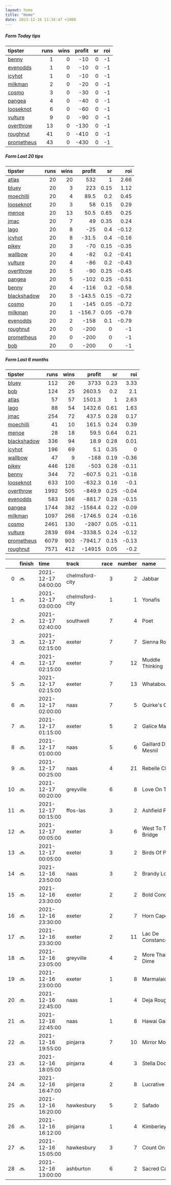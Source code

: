```yaml
---   
layout: home  
title: "Home"   
date: 2021-12-16 11:34:47 +1000  
---   
```



##### Form Today tips   

| tipster                                                       |   runs |   wins |   profit |   sr |   roi |
|:--------------------------------------------------------------|-------:|-------:|---------:|-----:|------:|
| [benny](https://mrwayneo.github.io/tips/benny.html)           |      1 |      0 |      -10 |    0 |    -1 |
| [evenodds](https://mrwayneo.github.io/tips/evenodds.html)     |      1 |      0 |      -10 |    0 |    -1 |
| [icyhot](https://mrwayneo.github.io/tips/icyhot.html)         |      1 |      0 |      -10 |    0 |    -1 |
| [milkman](https://mrwayneo.github.io/tips/milkman.html)       |      2 |      0 |      -20 |    0 |    -1 |
| [cosmo](https://mrwayneo.github.io/tips/cosmo.html)           |      3 |      0 |      -30 |    0 |    -1 |
| [pangea](https://mrwayneo.github.io/tips/pangea.html)         |      4 |      0 |      -40 |    0 |    -1 |
| [looseknot](https://mrwayneo.github.io/tips/looseknot.html)   |      6 |      0 |      -60 |    0 |    -1 |
| [vulture](https://mrwayneo.github.io/tips/vulture.html)       |      9 |      0 |      -90 |    0 |    -1 |
| [overthrow](https://mrwayneo.github.io/tips/overthrow.html)   |     13 |      0 |     -130 |    0 |    -1 |
| [roughnut](https://mrwayneo.github.io/tips/roughnut.html)     |     41 |      0 |     -410 |    0 |    -1 |
| [prometheus](https://mrwayneo.github.io/tips/prometheus.html) |     43 |      0 |     -430 |    0 |    -1 |

##### Form Last 20 tips   

| tipster                                                         |   runs |   wins |   profit |   sr |   roi |
|:----------------------------------------------------------------|-------:|-------:|---------:|-----:|------:|
| [atlas](https://mrwayneo.github.io/tips/atlas.html)             |     20 |     20 |    532   | 1    |  2.66 |
| [bluey](https://mrwayneo.github.io/tips/bluey.html)             |     20 |      3 |    223   | 0.15 |  1.12 |
| [moechilli](https://mrwayneo.github.io/tips/moechilli.html)     |     20 |      4 |     89.5 | 0.2  |  0.45 |
| [looseknot](https://mrwayneo.github.io/tips/looseknot.html)     |     20 |      3 |     58   | 0.15 |  0.29 |
| [menoe](https://mrwayneo.github.io/tips/menoe.html)             |     20 |     13 |     50.5 | 0.65 |  0.25 |
| [jmac](https://mrwayneo.github.io/tips/jmac.html)               |     20 |      7 |     49   | 0.35 |  0.24 |
| [lago](https://mrwayneo.github.io/tips/lago.html)               |     20 |      8 |    -25   | 0.4  | -0.12 |
| [icyhot](https://mrwayneo.github.io/tips/icyhot.html)           |     20 |      8 |    -31.5 | 0.4  | -0.16 |
| [pikey](https://mrwayneo.github.io/tips/pikey.html)             |     20 |      3 |    -70   | 0.15 | -0.35 |
| [wallbow](https://mrwayneo.github.io/tips/wallbow.html)         |     20 |      4 |    -82   | 0.2  | -0.41 |
| [vulture](https://mrwayneo.github.io/tips/vulture.html)         |     20 |      4 |    -86   | 0.2  | -0.43 |
| [overthrow](https://mrwayneo.github.io/tips/overthrow.html)     |     20 |      5 |    -90   | 0.25 | -0.45 |
| [pangea](https://mrwayneo.github.io/tips/pangea.html)           |     20 |      5 |   -102   | 0.25 | -0.51 |
| [benny](https://mrwayneo.github.io/tips/benny.html)             |     20 |      4 |   -116   | 0.2  | -0.58 |
| [blackshadow](https://mrwayneo.github.io/tips/blackshadow.html) |     20 |      3 |   -143.5 | 0.15 | -0.72 |
| [cosmo](https://mrwayneo.github.io/tips/cosmo.html)             |     20 |      1 |   -145   | 0.05 | -0.72 |
| [milkman](https://mrwayneo.github.io/tips/milkman.html)         |     20 |      1 |   -156.7 | 0.05 | -0.78 |
| [evenodds](https://mrwayneo.github.io/tips/evenodds.html)       |     20 |      2 |   -158   | 0.1  | -0.79 |
| [roughnut](https://mrwayneo.github.io/tips/roughnut.html)       |     20 |      0 |   -200   | 0    | -1    |
| [prometheus](https://mrwayneo.github.io/tips/prometheus.html)   |     20 |      0 |   -200   | 0    | -1    |
| [bob](https://mrwayneo.github.io/tips/bob.html)                 |     20 |      0 |   -200   | 0    | -1    |

##### Form Last 6 months   

| tipster                                                         |   runs |   wins |   profit |   sr |   roi |
|:----------------------------------------------------------------|-------:|-------:|---------:|-----:|------:|
| [bluey](https://mrwayneo.github.io/tips/bluey.html)             |    112 |     26 |   3733   | 0.23 |  3.33 |
| [bob](https://mrwayneo.github.io/tips/bob.html)                 |    124 |     25 |   2603.5 | 0.2  |  2.1  |
| [atlas](https://mrwayneo.github.io/tips/atlas.html)             |     57 |     57 |   1501.3 | 1    |  2.63 |
| [lago](https://mrwayneo.github.io/tips/lago.html)               |     88 |     54 |   1432.6 | 0.61 |  1.63 |
| [jmac](https://mrwayneo.github.io/tips/jmac.html)               |    254 |     72 |    437.5 | 0.28 |  0.17 |
| [moechilli](https://mrwayneo.github.io/tips/moechilli.html)     |     41 |     10 |    161.5 | 0.24 |  0.39 |
| [menoe](https://mrwayneo.github.io/tips/menoe.html)             |     28 |     18 |     59.5 | 0.64 |  0.21 |
| [blackshadow](https://mrwayneo.github.io/tips/blackshadow.html) |    336 |     94 |     18.9 | 0.28 |  0.01 |
| [icyhot](https://mrwayneo.github.io/tips/icyhot.html)           |    196 |     69 |      5.1 | 0.35 |  0    |
| [wallbow](https://mrwayneo.github.io/tips/wallbow.html)         |     47 |      9 |   -168   | 0.19 | -0.36 |
| [pikey](https://mrwayneo.github.io/tips/pikey.html)             |    446 |    126 |   -503   | 0.28 | -0.11 |
| [benny](https://mrwayneo.github.io/tips/benny.html)             |    344 |     72 |   -607.5 | 0.21 | -0.18 |
| [looseknot](https://mrwayneo.github.io/tips/looseknot.html)     |    633 |    100 |   -632.3 | 0.16 | -0.1  |
| [overthrow](https://mrwayneo.github.io/tips/overthrow.html)     |   1992 |    505 |   -849.9 | 0.25 | -0.04 |
| [evenodds](https://mrwayneo.github.io/tips/evenodds.html)       |    583 |    166 |   -881.7 | 0.28 | -0.15 |
| [pangea](https://mrwayneo.github.io/tips/pangea.html)           |   1744 |    382 |  -1584.4 | 0.22 | -0.09 |
| [milkman](https://mrwayneo.github.io/tips/milkman.html)         |   1097 |    266 |  -1746.5 | 0.24 | -0.16 |
| [cosmo](https://mrwayneo.github.io/tips/cosmo.html)             |   2461 |    130 |  -2807   | 0.05 | -0.11 |
| [vulture](https://mrwayneo.github.io/tips/vulture.html)         |   2839 |    694 |  -3338.5 | 0.24 | -0.12 |
| [prometheus](https://mrwayneo.github.io/tips/prometheus.html)   |   6079 |    903 |  -7941.7 | 0.15 | -0.13 |
| [roughnut](https://mrwayneo.github.io/tips/roughnut.html)       |   7571 |    412 | -14915   | 0.05 | -0.2  |

|    | finish   | time                | track           |   race |   number | name               |   odds | tipster            |
|---:|:---------|:--------------------|:----------------|-------:|---------:|:-------------------|-------:|:-------------------|
|  0 | :soon:   | 2021-12-17 04:00:00 | chelmsford-city |      3 |        2 | Jabbar             |   3    | vulture            |
|  1 | :soon:   | 2021-12-17 03:00:00 | chelmsford-city |      1 |        1 | Yonafis            |   1.6  | vulture,milkman    |
|  2 | :soon:   | 2021-12-17 02:40:00 | southwell       |      7 |        4 | Poet               |   3    | vulture            |
|  3 | :soon:   | 2021-12-17 02:15:00 | exeter          |      7 |        7 | Sienna Royale      |   6.5  | looseknot          |
|  4 | :soon:   | 2021-12-17 02:15:00 | exeter          |      7 |       12 | Muddle Thinking    |   6    | looseknot          |
|  5 | :soon:   | 2021-12-17 02:15:00 | exeter          |      7 |       13 | Whataboutwalt      |  41    | overthrow          |
|  6 | :soon:   | 2021-12-17 02:00:00 | naas            |      7 |        5 | Quirke's Gate      |   7.5  | looseknot          |
|  7 | :soon:   | 2021-12-17 01:15:00 | exeter          |      5 |        2 | Galice Macalo      |   4.4  | overthrow          |
|  8 | :soon:   | 2021-12-17 01:00:00 | naas            |      5 |        6 | Gaillard Du Mesnil |   1.45 | overthrow          |
|  9 | :soon:   | 2021-12-17 00:25:00 | naas            |      4 |       21 | Rebelle Chaud      |   7.5  | looseknot          |
| 10 | :soon:   | 2021-12-17 00:20:00 | greyville       |      6 |        8 | Love On Time       |   0    | vulture            |
| 11 | :soon:   | 2021-12-17 00:15:00 | ffos-las        |      3 |        2 | Ashfield Paddy     |   5    | pangea             |
| 12 | :soon:   | 2021-12-17 00:05:00 | exeter          |      3 |        6 | West To The Bridge |  11    | pangea,overthrow   |
| 13 | :soon:   | 2021-12-17 00:05:00 | exeter          |      3 |        2 | Birds Of Prey      |   6.5  | overthrow          |
| 14 | :soon:   | 2021-12-16 23:50:00 | naas            |      3 |        2 | Brandy Love        |   1.8  | overthrow          |
| 15 | :soon:   | 2021-12-16 23:30:00 | exeter          |      2 |        2 | Bold Conduct       |   5.5  | milkman            |
| 16 | :soon:   | 2021-12-16 23:30:00 | exeter          |      2 |        7 | Horn Cape          |   4.4  | overthrow          |
| 17 | :soon:   | 2021-12-16 23:30:00 | exeter          |      2 |       11 | Lac De Constance   |   5.5  | overthrow          |
| 18 | :soon:   | 2021-12-16 23:05:00 | greyville       |      4 |        2 | More Than A Dime   |   0    | vulture            |
| 19 | :soon:   | 2021-12-16 23:00:00 | exeter          |      1 |        8 | Marmalaid          |   3.5  | overthrow          |
| 20 | :soon:   | 2021-12-16 22:45:00 | naas            |      1 |        4 | Deja Rouge         |   4.5  | looseknot          |
| 21 | :soon:   | 2021-12-16 22:45:00 | naas            |      1 |        8 | Hawai Game         |   1.95 | vulture            |
| 22 | :soon:   | 2021-12-16 19:55:00 | pinjarra        |      7 |       10 | Mirror Moon        |   5.5  | evenodds,overthrow |
| 23 | :soon:   | 2021-12-16 18:05:00 | pinjarra        |      4 |        3 | Stella Door        |   4.8  | pangea             |
| 24 | :soon:   | 2021-12-16 16:47:00 | pinjarra        |      2 |        8 | Lucrative Lucy     |   5.5  | overthrow          |
| 25 | :soon:   | 2021-12-16 16:20:00 | hawkesbury      |      5 |        2 | Safado             |   3.7  | benny,icyhot       |
| 26 | :soon:   | 2021-12-16 16:12:00 | pinjarra        |      1 |        4 | Kimberley Boy      |   1.45 | vulture            |
| 27 | :soon:   | 2021-12-16 15:05:00 | hawkesbury      |      3 |        7 | Count On Me        |   8    | looseknot          |
| 28 | :soon:   | 2021-12-16 13:00:00 | ashburton       |      6 |        2 | Sacred Caga        |   0    | vulture            |